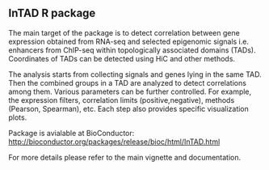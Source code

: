 ## InTAD R package ##

The main target of the package is to detect correlation between gene expression obtained from RNA-seq and selected epigenomic signals i.e. enhancers from ChIP-seq within topologically associated domains (TADs). Coordinates of TADs can be detected using HiC and other methods.

The analysis starts from collecting signals and genes lying in the same TAD. Then the combined groups in a TAD are analyzed to detect correlations among them. Various parameters can be further controlled. For example, the expression filters, correlation limits (positive,negative), methods (Pearson, Spearman), etc. Each step also provides specific visualization plots.

Package is avialable at BioConductor:
http://bioconductor.org/packages/release/bioc/html/InTAD.html 

For more details please refer to the main vignette and documentation.
